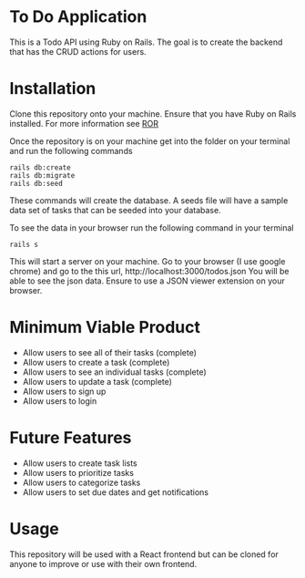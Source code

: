 # To Do Application

This is a Todo API using Ruby on Rails. The goal is to create the backend that has the CRUD actions for users.

# Installation

Clone this repository onto your machine. Ensure that you have Ruby on Rails installed. For more information see [ROR](https://guides.rubyonrails.org/getting_started.html)

Once the repository is on your machine get into the folder on your terminal and run the following commands

```
rails db:create
rails db:migrate
rails db:seed
```

These commands will create the database. A seeds file will have a sample data set of tasks that can be seeded into your database.

To see the data in your browser run the following command in your terminal

```
rails s
```

This will start a server on your machine. Go to your browser (I use google chrome) and go to the this url, http://localhost:3000/todos.json You will be able to see the json data. Ensure to use a JSON viewer extension on your browser.

# Minimum Viable Product

- Allow users to see all of their tasks (complete)
- Allow users to create a task (complete)
- Allow users to see an individual tasks (complete)
- Allow users to update a task (complete)
- Allow users to sign up
- Allow users to login

# Future Features

- Allow users to create task lists
- Allow users to prioritize tasks
- Allow users to categorize tasks
- Allow users to set due dates and get notifications

# Usage

This repository will be used with a React frontend but can be cloned for anyone to improve or use with their own frontend.
